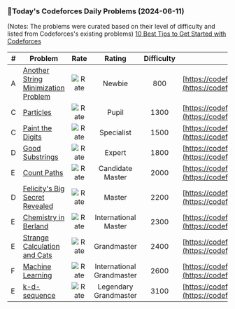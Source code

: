 ### 🌟Today's Codeforces Daily Problems (2024-06-11)
(Notes: The problems were curated based on their level of difficulty and listed from Codeforces's existing problems)
[10 Best Tips to Get Started with Codeforces](https://github.com/ika9810/Codeforces-Daily-Problems/blob/main/10%20Best%20Tips%20to%20Get%20Started%20with%20Codeforces.md)

| # | Problem | Rate| Rating | Difficulty | Contest |
|---| ----- | :--------: | :----------: | :----------: | ---------- |
|A|[Another String Minimization Problem](https://codeforces.com/contest/1706/problem/A)|![Rate](https://img.shields.io/badge/Newbie-800-lightgrey)|Newbie|800|[https://codeforces.com/contest/1706](https://codeforces.com/contest/1706)|
|C|[Particles](https://codeforces.com/contest/1844/problem/C)|![Rate](https://img.shields.io/badge/Pupil-1300-brightgreen)|Pupil|1300|[https://codeforces.com/contest/1844](https://codeforces.com/contest/1844)|
|C|[Paint the Digits](https://codeforces.com/contest/1209/problem/C)|![Rate](https://img.shields.io/badge/Specialist-1500-9cf)|Specialist|1500|[https://codeforces.com/contest/1209](https://codeforces.com/contest/1209)|
|D|[Good Substrings](https://codeforces.com/contest/271/problem/D)|![Rate](https://img.shields.io/badge/Expert-1800-blue)|Expert|1800|[https://codeforces.com/contest/271](https://codeforces.com/contest/271)|
|E|[Count Paths](https://codeforces.com/contest/1923/problem/E)|![Rate](https://img.shields.io/badge/Candidate%20Master-2000-blueviolet)|Candidate Master|2000|[https://codeforces.com/contest/1923](https://codeforces.com/contest/1923)|
|D|[Felicity's Big Secret Revealed](https://codeforces.com/contest/757/problem/D)|![Rate](https://img.shields.io/badge/Master-2200-orange)|Master|2200|[https://codeforces.com/contest/757](https://codeforces.com/contest/757)|
|E|[Chemistry in Berland](https://codeforces.com/contest/846/problem/E)|![Rate](https://img.shields.io/badge/International%20Master-2300-orange)|International Master|2300|[https://codeforces.com/contest/846](https://codeforces.com/contest/846)|
|E|[Strange Calculation and Cats](https://codeforces.com/contest/593/problem/E)|![Rate](https://img.shields.io/badge/Grandmaster-2400-red)|Grandmaster|2400|[https://codeforces.com/contest/593](https://codeforces.com/contest/593)|
|F|[Machine Learning](https://codeforces.com/contest/940/problem/F)|![Rate](https://img.shields.io/badge/International%20Grandmaster-2600-red)|International Grandmaster|2600|[https://codeforces.com/contest/940](https://codeforces.com/contest/940)|
|E|[k-d-sequence](https://codeforces.com/contest/407/problem/E)|![Rate](https://img.shields.io/badge/Legendary%20Grandmaster-3100-red)|Legendary Grandmaster|3100|[https://codeforces.com/contest/407](https://codeforces.com/contest/407)|
